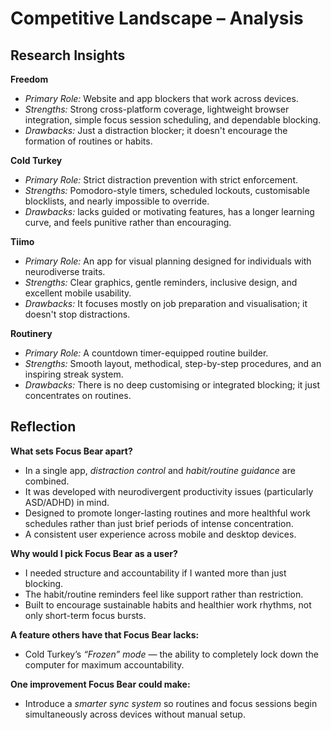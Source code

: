 # Competitive Landscape – Analysis

## Research Insights

**Freedom**  
- *Primary Role:* Website and app blockers that work across devices.  
- *Strengths:* Strong cross-platform coverage, lightweight browser integration, simple focus session scheduling, and dependable blocking.    
- *Drawbacks:* Just a distraction blocker; it doesn't encourage the formation of routines or habits.  

**Cold Turkey**  
- *Primary Role:* Strict distraction prevention with strict enforcement.   
- *Strengths:* Pomodoro-style timers, scheduled lockouts, customisable blocklists, and nearly impossible to override.   
- *Drawbacks:*  lacks guided or motivating features, has a longer learning curve, and feels punitive rather than encouraging. 

**Tiimo**  
- *Primary Role:* An app for visual planning designed for individuals with neurodiverse traits.  
- *Strengths:* Clear graphics, gentle reminders, inclusive design, and excellent mobile usability.  
- *Drawbacks:* It focuses mostly on job preparation and visualisation; it doesn't stop distractions.  

**Routinery**  
- *Primary Role:* A countdown timer-equipped routine builder.  
- *Strengths:* Smooth layout, methodical, step-by-step procedures, and an inspiring streak system.    
- *Drawbacks:* There is no deep customising or integrated blocking; it just concentrates on routines. 


## Reflection

**What sets Focus Bear apart?**  
- In a single app, *distraction control* and *habit/routine guidance* are combined.    
- It was developed with neurodivergent productivity issues (particularly ASD/ADHD) in mind.  
- Designed to promote longer-lasting routines and more healthful work schedules rather than just brief periods of intense concentration.  
- A consistent user experience across mobile and desktop devices.   

**Why would I pick Focus Bear as a user?**  
- I needed structure and accountability if I wanted more than just blocking.  
- The habit/routine reminders feel like support rather than restriction.  
- Built to encourage sustainable habits and healthier work rhythms, not only short-term focus bursts.  

**A feature others have that Focus Bear lacks:**  
- Cold Turkey’s *“Frozen” mode* — the ability to completely lock down the computer for maximum accountability.  

**One improvement Focus Bear could make:**  
- Introduce a *smarter sync system* so routines and focus sessions begin simultaneously across devices without manual setup.  

